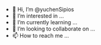- 👋 Hi, I’m @yuchenSipios
- 👀 I’m interested in ...
- 🌱 I’m currently learning ...
- 💞️ I’m looking to collaborate on ...
- 📫 How to reach me ...

<!---
yuchenSipios/yuchenSipios is a ✨ special ✨ repository because its `README.md` (this file) appears on your GitHub profile.
You can click the Preview link to take a look at your changes.
--->
